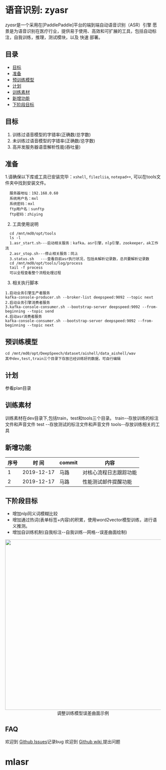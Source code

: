 # 语音识别: zyasr
*zyasr*是一个采用在[PaddlePaddle]平台的端到端自动语音识别（ASR）引擎
愿景是为语音识别在医疗行业，提供易于使用、高效和可扩展的工具，包括自动标注，自我训练，推理，测试模块，以及 快速 部署。

## 目录
- [目标](#目标)
- [准备](#准备)
- [预训练模型](#预训练模型)
- [计划](#计划)
- [训练素材](#训练素材)
- [新增功能](#新增功能)
- [下阶段目标](#下阶段目标)


## 目标
1. 训练过语音模型的字错率(正确数/总字数)
2. 未训练过语音模型的字错率(正确数/总字数)
3. 高并发服务器语音解析性能(吞吐量)

## 准备
1.请确保以下库或工具已安装完毕：`xshell`, `filezliia`, `notepad++`,  可以在tools文件夹中找到安装文件。
```
  服务器地址：192.168.0.60
  系统用户名：mxl
  系统密码：mxl
  ftp用户名：sunftp
  ftp密码：zhiying
 ```
2. 工具使用说明
```
  cd /mnt/md0/opt/tools
  ls -l
  1.asr_start.sh---启动相关服务：kafka，asr引擎，nlp引擎，zookeeper，ak工作流
  2.asr_stop.sh---停止相关服务：同上
  3.status.sh   ---查看目前asr执行状况，包括未解析记录数，总共要解析记录数
  cd /mnt/md0/opt/tools/log/process 
  tail -f process
  可以全程查看整个流程处理过程
```
3. 相关执行脚本
```
1.启动业务引擎生产者服务
kafka-console-producer.sh --broker-list deepspeed:9092 --topic next
2.启动业务引擎消费者服务
3.kafka-console-consumer.sh --bootstrap-server deepspeed:9092 --from-beginning --topic send
4.启动asr消费者服务
kafka-console-consumer.sh --bootstrap-server deepspeed:9092 --from-beginning --topic next
````
## 预训练模型
```
cd /mnt/md0/opt/DeepSpeech/dataset/aishell/data_aishell/wav
其中dev,test,train三个目录下存放已经训练好的数据，可自行编辑
```
## 计划
参看plan目录

## 训练素材
训练素材在dev目录下,包括train，test和tools三个目录。
train--存放训练的标注文件和声音文件
test --存放测试的标注文件和声音文件
tools--存放训练相关的工具

## 新增功能
|  序号  | 时   间  | commit | 内容 |
| ------ | -------   | ----------   | -----------|
| 1       |  2019-12-17 | 马路 | 对核心流程日志跟踪功能 |
| 2       |  2019-12-17 | 马路 | 性能测试邮件提醒功能 |
## 下阶段目标
- 增加nlp同义词模糊比较
- 增加通过热词(表单标签+内容)的积累，使用word2vector模型训练，进行语义推测。
- 增加自训练机制(自我标注--自我训练--网格--误差曲面绘制)
<p align="center">
<img src="doc/images/tuning_error_surface.png" width=550>
<br/>调整训练模型误差曲面示例
</p>

## FAQ
欢迎到 [Github Issues](https://github.com/maxiaolu19710219/asr-test/issues)记录bug
欢迎到 [Github wiki  ](https://github.com/maxiaolu19710219/asr-test/wiki)提出问题


# mlasr

